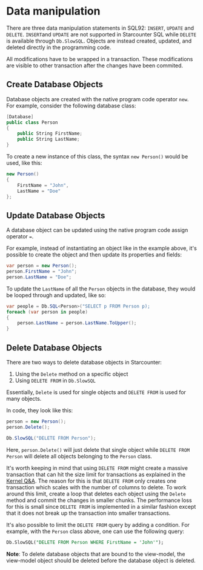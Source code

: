 # Data manipulation

There are three data manipulation statements in SQL92: `INSERT`, `UPDATE` and `DELETE`. `INSERT`and `UPDATE` are not supported in Starcounter SQL while `DELETE` is available through `Db.SlowSQL`. Objects are instead created, updated, and deleted directly in the programming code.

All modifications have to be wrapped in a transaction. These modifications are visible to other transaction after the changes have been commited.

## Create Database Objects

Database objects are created with the native program code operator `new`. For example, consider the following database class:

```cs
[Database]
public class Person
{
    public String FirstName;
    public String LastName;
}
```

To create a new instance of this class, the syntax `new Person()` would be used, like this:

```cs
new Person()
{
    FirstName = "John",
    LastName = "Doe"
};
```

## Update Database Objects

A database object can be updated using the native program code assign operator `=`.

For example, instead of instantiating an object like in the example above, it's possible to create the object and then update its properties and fields:

```cs
var person = new Person();
person.FirstName = "John";
person.LastName = "Doe";
```

To update the `LastName` of all the `Person` objects in the database, they would be looped through and updated, like so:

```cs
var people = Db.SQL<Person>("SELECT p FROM Person p);
foreach (var person in people)
{
    person.LastName = person.LastName.ToUpper();
}
```

## Delete Database Objects

There are two ways to delete database objects in Starcounter:

1. Using the `Delete` method on a specific object
2. Using `DELETE FROM` in `Db.SlowSQL`

Essentially, `Delete` is used for single objects and `DELETE FROM` is used for many objects. 

In code, they look like this:

```cs
person = new Person();
person.Delete();

Db.SlowSQL("DELETE FROM Person");
```

Here, `person.Delete()` will just delete that single object while `DELETE FROM Person` will delete all objects belonging to the `Person` class. 

It's worth keeping in mind that using `DELETE FROM` might create a massive transaction that can hit the size limit for transactions as explained in the [Kernel Q&A](guides/working-with-starcounter/kernel-q-and-a/). The reason for this is that `DELETE FROM` only creates one transaction which scales with the number of columns to delete. To work around this limit, create a loop that deletes each object using the `Delete` method and commit the changes in smaller chunks. The performance loss for this is small since `DELETE FROM` is implemented in a similar fashion except that it does not break up the transaction into smaller transactions.

It's also possible to limit the `DELETE FROM` query by adding a condition. For example, with the `Person` class above, one can use the following query:

```sql
Db.SlowSQL("DELETE FROM Person WHERE FirstName = 'John'");
```

**Note**: To delete database objects that are bound to the view-model, the view-model object should be deleted before the database object is deleted.



